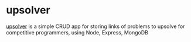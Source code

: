 # upsolver
[upsolver](https://upsolver2908.herokuapp.com/index.html) is a simple CRUD app for storing links of problems to upsolve for competitive programmers, using Node, Express, MongoDB 
